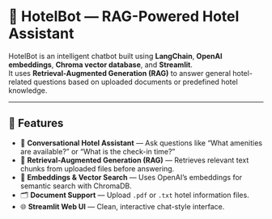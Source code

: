 # 🏨 HotelBot — RAG-Powered Hotel Assistant

HotelBot is an intelligent chatbot built using **LangChain**, **OpenAI embeddings**, **Chroma vector database**, and **Streamlit**.  
It uses **Retrieval-Augmented Generation (RAG)** to answer general hotel-related questions based on uploaded documents or predefined hotel knowledge.

---

## 🚀 Features

- 💬 **Conversational Hotel Assistant** — Ask questions like “What amenities are available?” or “What is the check-in time?”
- 🔎 **Retrieval-Augmented Generation (RAG)** — Retrieves relevant text chunks from uploaded files before answering.
- 🧠 **Embeddings & Vector Search** — Uses OpenAI’s embeddings for semantic search with ChromaDB.
- 🗂️ **Document Support** — Upload `.pdf` or `.txt` hotel information files.
- 🌐 **Streamlit Web UI** — Clean, interactive chat-style interface.

